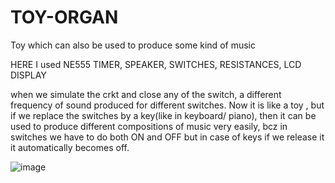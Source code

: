 # TOY-ORGAN
Toy which can also be used to produce some kind of music

HERE I used NE555 TIMER, SPEAKER, SWITCHES, RESISTANCES, LCD DISPLAY
 
 when we simulate the crkt and close any of the switch, a different frequency of sound produced for different switches.
 Now it is like a toy , but if we replace the switches by a key(like in keyboard/ piano), then it can be used to produce different compositions of music very easily, bcz in switches we have to do both ON and OFF but in case of keys if we release it it automatically becomes off.
 
 
 ![image](https://user-images.githubusercontent.com/60343675/137851693-23ad1aac-0540-47c1-8720-64ee9069522b.png)
